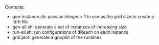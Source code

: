 Contents:

- gen-instance.sh: pass an integer > 1 to use as the grid size to create a .drh file
- gen-all.sh: generate a set of instances of increasing size
- run-all.sh: run configurations of dReach on each instance
- grid.plot: generate a gnuplot of the runtimes
